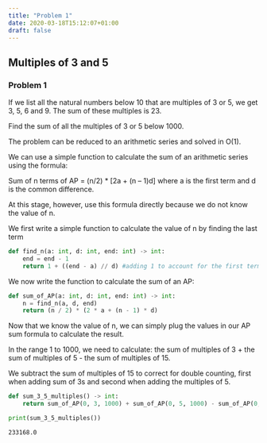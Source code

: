```yaml
---
title: "Problem 1"
date: 2020-03-18T15:12:07+01:00
draft: false
---
```


## Multiples of 3 and 5

### Problem 1

If we list all the natural numbers below 10 that are multiples of 3 or 5, we get 3, 5, 6 and 9.
The sum of these multiples is 23.

Find the sum of all the multiples of 3 or 5 below 1000.

The problem can be reduced to an arithmetic series and solved in O(1).

We can use a simple function to calculate the sum of an arithmetic series using the
formula:

Sum of n terms of AP = (n/2) \* [2a + (n – 1)d]
where a is the first term and d is the common difference.

At this stage, however, use this formula directly because we do not know the value of n.

We first write a simple function to calculate the value of n by finding the last term

```python
def find_n(a: int, d: int, end: int) -> int:
    end = end - 1
    return 1 + ((end - a) // d) #adding 1 to account for the first term
```

We now write the function to calculate the sum of an AP:

```python
def sum_of_AP(a: int, d: int, end: int) -> int:
    n = find_n(a, d, end)
    return (n / 2) * (2 * a + (n - 1) * d)
```

Now that we know the value of n, we can simply plug the values in our AP sum formula to calculate the result.

In the range 1 to 1000, we need to calculate:
the sum of multiples of 3 + the sum of multiples of 5 - the sum of multiples of 15.

We subtract the sum of multiples of 15 to correct for double counting,
first when adding sum of 3s and second when adding the multiples of 5.

```python
def sum_3_5_multiples() -> int:
    return sum_of_AP(0, 3, 1000) + sum_of_AP(0, 5, 1000) - sum_of_AP(0, 15, 1000)

print(sum_3_5_multiples())
```

    233168.0
